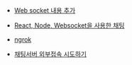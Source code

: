 * [Web socket 내용 추가](https://github.com/ckdqja135/Typescript-restful-starter/blob/master/mdfile/2020-04-09/web_socket.md)

* [React, Node, Websocket을 사용한 채팅](https://github.com/ckdqja135/Typescript-restful-starter/blob/master/mdfile/2020-04-16/React%2C%20Node%20and%20WebSocket%EB%A5%BC%20%EC%82%AC%EC%9A%A9%ED%95%98%EC%97%AC%20%EB%A7%8C%EB%93%A0%20Chat%20App.md)

* [ngrok](https://github.com/ckdqja135/Typescript-restful-starter/blob/master/mdfile/2020-04-16/ngrok.md)

* [채팅서버 외부접속 시도하기](https://github.com/ckdqja135/Typescript-restful-starter/blob/master/mdfile/2020-04-16/%EC%99%B8%EB%B6%80%20%EC%A0%91%EC%86%8D.md)
